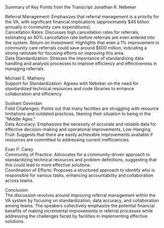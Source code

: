 Summary of Key Points from the Transcript
Jonathan R. Nebeker  

Referral Management: Emphasizes that referral management is a priority for the VA, with significant financial implications (approximately $45 billion annually in community care expenditures).  
Cancellation Rates: Discusses high cancellation rates for referrals, estimating an 80% cancellation rate before referrals are even entered into the system.
Return on Investment: Highlights that even a 1% improvement in community care referrals could save around $500 million, indicating a strong rationale for focusing efforts on improving this area.  
Data Standardization: Stresses the importance of standardizing data handling and analysis processes to improve efficiency and effectiveness in managing referrals.  

Michael E. Matheny  
Support for Standardization: Agrees with Nebeker on the need for standardized technical resources and code libraries to enhance collaboration and efficiency.

Sushant Govindan  
Field Challenges: Points out that many facilities are struggling with resource limitations and outdated practices, likening their situation to being in the "Middle Ages."  
Data Accuracy: Emphasizes the necessity of accurate and reliable data for effective decision-making and operational improvements.
Low-Hanging Fruit: Suggests that there are easily achievable improvements available if resources are committed to addressing current inefficiencies.  

Evan P. Carey  
Community of Practice: Advocates for a community-driven approach to standardizing technical resources and problem definitions, suggesting that this could lead to more effective solutions.  
Coordination of Efforts: Proposes a structured approach to identify who is responsible for various tasks, enhancing accountability and collaboration across teams.  

Conclusion  
The discussion revolves around improving referral management within the VA system by focusing on standardization, data accuracy, and collaboration among teams. The speakers collectively emphasize the potential financial benefits of making incremental improvements in referral processes while addressing the challenges faced by facilities in implementing effective solutions.
